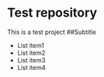 # Test repository
This is a test project
##Subtitle
- List item1
- List item2
- List item3
- List item4
